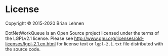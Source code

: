 License
========
Copyright © 2015-2020 Brian Lehnen

DotNetWorkQueue is an Open Source project licensed under the terms of
the LGPLv2.1 license. Please see http://www.gnu.org/licenses/old-licenses/lgpl-2.1.en.html
for license text or `lgpl-2.1.txt` file distributed with the source code.
